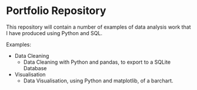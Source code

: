 # Portfolio Repository

This repository will contain a number of examples of data analysis work that I have produced using Python and SQL.

Examples:
* Data Cleaning
   * Data Cleaning with Python and pandas, to export to a SQLite Database 
* Visualisation
   * Data Visualisation, using Python and matplotlib, of a barchart.
